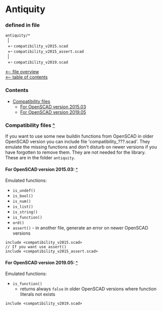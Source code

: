 Antiquity
=========

### defined in file
`antiquity/*`  
` `|  
` `+- `compatibility_v2015.scad`  
` `+- `compatibility_v2015_assert.scad`  
` `|  
` `+- `compatibility_v2019.scad`  

[<-- file overview](file_overview.md)  
[<-- table of contents](contents.md)  

### Contents
[contents]: #contents "Up to Contents"
- [Compatibility files](#compatibility-files-)
  - [For OpenSCAD version 2015.03](#for-openscad-version-201503-)
  - [For OpenSCAD version 2019.05](#for-openscad-version-201905-)


### Compatibility files [^][contents]

If you want to use some new buildin functions from OpenSCAD in older OpenSCAD version
you can include file 'compatibility_???.scad'.
They emulate the missing functions
and don't disturb on newer versions if you have forgotten to remove them.
They are not needed for the library.  
These are in the folder `antiquity`.

#### For OpenSCAD version 2015.03: [^][contents]
Emulated functions:
- `is_undef()`
- `is_bool()`
- `is_num()`
- `is_list()`
- `is_string()`
- `is_function()`
- `ord()`
- `assert()` - in another file, generate an error on newer OpenSCAD versions

```OpenSCAD
include <compatibility_v2015.scad>
// If you want use assert()
include <compatibility_v2015_assert.scad>
```

#### For OpenSCAD version 2019.05: [^][contents]
Emulated functions:
- `is_function()`
  - returns always `false` in older OpenSCAD versions
    where function literals not exists

```OpenSCAD
include <compatibility_v2019.scad>
```
